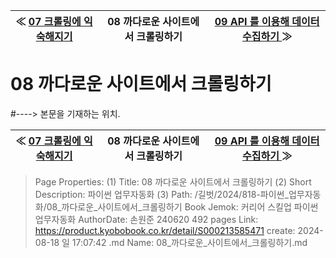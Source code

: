 
| ≪ [ 07 크롤링에 익숙해지기 ](/길벗/2024/818-파이썬_업무자동화/07_크롤링에_익숙해지기) | 08 까다로운 사이트에서 크롤링하기 | [ 09 API 를 이용해 데이터 수집하기 ](/길벗/2024/818-파이썬_업무자동화/09_API_를_이용해_데이터_수집하기) ≫ |
|:----:|:----:|:----:|

# 08 까다로운 사이트에서 크롤링하기
#----> 본문을 기재하는 위치.



| ≪ [ 07 크롤링에 익숙해지기 ](/길벗/2024/818-파이썬_업무자동화/07_크롤링에_익숙해지기) | 08 까다로운 사이트에서 크롤링하기 | [ 09 API 를 이용해 데이터 수집하기 ](/길벗/2024/818-파이썬_업무자동화/09_API_를_이용해_데이터_수집하기) ≫ |
|:----:|:----:|:----:|

> Page Properties:
> (1) Title: 08 까다로운 사이트에서 크롤링하기
> (2) Short Description: 파이썬 업무자동화
> (3) Path: /길벗/2024/818-파이썬_업무자동화/08_까다로운_사이트에서_크롤링하기
> Book Jemok: 커리어 스킬업 파이썬 업무자동화
> AuthorDate: 손원준 240620 492 pages
> Link: https://product.kyobobook.co.kr/detail/S000213585471
> create: 2024-08-18 일 17:07:42
> .md Name: 08_까다로운_사이트에서_크롤링하기.md

